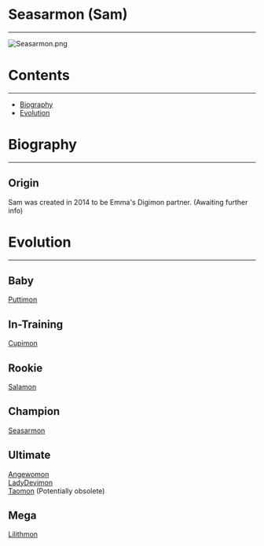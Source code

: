 # Seasarmon (Sam)
-----
![Seasarmon.png]({{site.baseurl}}/wiki/resources/Seasarmon.png)

# Contents
-----

- [Biography](#biography)
- [Evolution](#evolution)

# Biography
-----

## Origin
Sam was created in 2014 to be Emma's Digimon partner. (Awaiting further info)

# Evolution
-----

## Baby  
[Puttimon](http://www.wikimon.net/puttimon)

## In-Training  
[Cupimon](http://www.wikimon.net/cupimon)

## Rookie
[Salamon](http://www.wikimon.net/salamon)  

## Champion
[Seasarmon](http://www.wikimon.net/seasarmon)  

## Ultimate
[Angewomon](http://www.wikimon.net/angewomon)  
[LadyDevimon](http://www.wikimon.net/lady_devimon)  
[Taomon](http://www.wikimon.net/taomon) (Potentially obsolete)  

## Mega
[Lilithmon](http://www.wikimon.net/lilithmon)  
